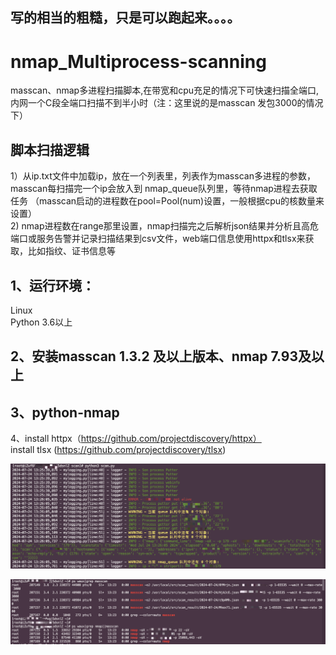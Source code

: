 ## 写的相当的粗糙，只是可以跑起来。。。。<br>
# nmap_Multiprocess-scanning
masscan、nmap多进程扫描脚本,在带宽和cpu充足的情况下可快速扫描全端口,内网一个C段全端口扫描不到半小时（注：这里说的是masscan 发包3000的情况下）<br>
## 脚本扫描逻辑
  1）从ip.txt文件中加载ip，放在一个列表里，列表作为masscan多进程的参数，masscan每扫描完一个ip会放入到 nmap_queue队列里，等待nmap进程去获取任务 （masscan启动的进程数在pool=Pool(num)设置，一般根据cpu的核数量来设置）<br>
  2) nmap进程数在range那里设置，nmap扫描完之后解析json结果并分析且高危端口或服务告警并记录扫描结果到csv文件，web端口信息使用httpx和tlsx来获取，比如指纹、证书信息等<br>

## 1、运行环境：
  Linux<br>
  Python 3.6以上

## 2、安装masscan 1.3.2 及以上版本、nmap 7.93及以上

## 3、python-nmap

4、install httpx（https://github.com/projectdiscovery/httpx）<br>
   install tlsx (https://github.com/projectdiscovery/tlsx)<br>

![image](https://github.com/bigzeroo/nmap_Multiprocess-scanning/blob/main/scan.png)<br>

![image](https://github.com/bigzeroo/nmap_Multiprocess-scanning/blob/main/nmap_masscan.png)


   
  
